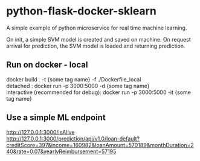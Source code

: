 # python-flask-docker-sklearn
A simple example of python microservice for real time machine learning.

On init, a simple SVM model is created and saved on machine. On request arrival for prediction, the SVM model is loaded and returning prediction.    


## Run on docker - local 
docker build . -t {some tag name}  -f ./Dockerfile_local  
detached : docker run -p 3000:5000 -d {some tag name}  
interactive (recommended for debug): docker run -p 3000:5000 -it {some tag name}  


## Use a simple ML endpoint  
http://127.0.0.1:3000/isAlive  
http://127.0.0.1:3000/prediction/api/v1.0/loan-default?creditScore=397&income=160982&loanAmount=570189&monthDuration=240&rate=0.07&yearlyReimbursement=57195

